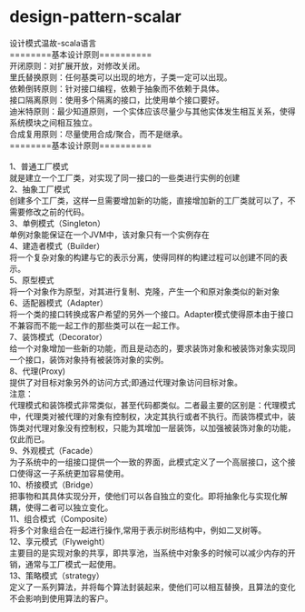 # design-pattern-scalar
设计模式温故-scala语言</br>
========基本设计原则==========</br>
开闭原则：对扩展开放，对修改关闭。</br>
里氏替换原则：任何基类可以出现的地方，子类一定可以出现。</br>
依赖倒转原则：针对接口编程，依赖于抽象而不依赖于具体。</br>
接口隔离原则：使用多个隔离的接口，比使用单个接口要好。</br>
迪米特原则：最少知道原则，一个实体应该尽量少与其他实体发生相互关系，使得系统模块之间相互独立。</br>
合成复用原则：尽量使用合成/聚合，而不是继承。</br>
========基本设计原则==========</br></br>
1、普通工厂模式</br>
就是建立一个工厂类，对实现了同一接口的一些类进行实例的创建</br>
2、抽象工厂模式</br>
创建多个工厂类，这样一旦需要增加新的功能，直接增加新的工厂类就可以了，不需要修改之前的代码。</br>
3、单例模式（Singleton）</br>
单例对象能保证在一个JVM中，该对象只有一个实例存在</br>
4、建造者模式（Builder）</br>
将一个复杂对象的构建与它的表示分离，使得同样的构建过程可以创建不同的表示。</br>
5、原型模式</br>
将一个对象作为原型，对其进行复制、克隆，产生一个和原对象类似的新对象</br>
6、适配器模式（Adapter）    
将一个类的接口转换成客户希望的另外一个接口。Adapter模式使得原本由于接口不兼容而不能一起工作的那些类可以在一起工作。</br>
7、装饰模式（Decorator）   
给一个对象增加一些新的功能，而且是动态的，要求装饰对象和被装饰对象实现同一个接口，装饰对象持有被装饰对象的实例。    
8、代理(Proxy)</br>
提供了对目标对象另外的访问方式;即通过代理对象访问目标对象。</br>
注意：</br>
    代理模式和装饰模式非常类似，甚至代码都类似。二者最主要的区别是：代理模式中，代理类对被代理的对象有控制权，决定其执行或者不执行。而装饰模式中，装饰类对代理对象没有控制权，只能为其增加一层装饰，以加强被装饰对象的功能，仅此而已。</br>
9、外观模式（Facade）</br>
为子系统中的一组接口提供一个一致的界面，此模式定义了一个高层接口，这个接口使得这一子系统更加容易使用。</br>
10、桥接模式（Bridge）</br>
把事物和其具体实现分开，使他们可以各自独立的变化。即将抽象化与实现化解耦，使得二者可以独立变化。</br>
11、组合模式（Composite）</br>
将多个对象组合在一起进行操作,常用于表示树形结构中，例如二叉树等。</br>
12、享元模式（Flyweight）</br>
主要目的是实现对象的共享，即共享池，当系统中对象多的时候可以减少内存的开销，通常与工厂模式一起使用。</br>
13、策略模式（strategy）</br>
定义了一系列算法，并将每个算法封装起来，使他们可以相互替换，且算法的变化不会影响到使用算法的客户。</br>
